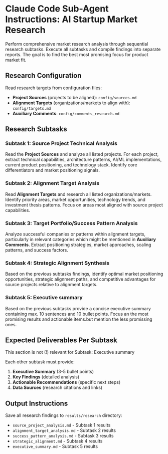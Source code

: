 # Claude Code Sub-Agent Instructions: AI Startup Market Research

Perform comprehensive market research analysis through sequential research subtasks. Execute all subtasks and compile findings into separate reports. The goal is to find the best most promising focus for product market fit.

## Research Configuration

Read research targets from configuration files:

- **Project Sources** (projects to be aligned): `config/sources.md`
- **Alignment Targets** (organizations/markets to align with): `config/targets.md`
- **Auxiliary Comments**: `config/comments_research.md`

## Research Subtasks

### Subtask 1: Source Project Technical Analysis

Read the **Project Sources** and analyze all listed projects. For each project, extract technical capabilities, architecture patterns, AI/ML implementations, current product positioning, and technology stack. Identify core differentiators and market positioning signals.

### Subtask 2: Alignment Target Analysis

Read **Alignment Targets** and research all listed organizations/markets. Identify priority areas, market opportunities, technology trends, and investment thesis patterns. Focus on areas most aligned with source project capabilities.

### Subtask 3: Target Portfolio/Success Pattern Analysis

Analyze successful companies or patterns within alignment targets, particularly in relevant categories which might be mentioned in **Auxiliary Comments**. Extract positioning strategies, market approaches, scaling patterns, and success factors.

### Subtask 4: Strategic Alignment Synthesis

Based on the previous subtasks findings, identify optimal market positioning opportunities, strategic alignment paths, and competitive advantages for source projects relative to alignment targets.

### Subtask 5: Executive summary

Based on the previous subtasks provide a concise executive summary containing max. 10 sentences and 10 bullet points. Focus an the most promising results and actionable items.but mention the less promissing ones.

## Expected Deliverables Per Subtask

This section is not (!) relevant for Subtask: Executive summary

Each other subtask must provide:

1. **Executive Summary** (3-5 bullet points)
2. **Key Findings** (detailed analysis)
3. **Actionable Recommendations** (specific next steps)
4. **Data Sources** (research citations and links)

## Output Instructions

Save all research findings to `results/research` directory:

- `source_project_analysis.md` - Subtask 1 results
- `alignment_target_analysis.md` - Subtask 2 results  
- `success_pattern_analysis.md` - Subtask 3 results
- `strategic_alignment.md` - Subtask 4 results
- `executive_summary.md` - Subtask 5 results
